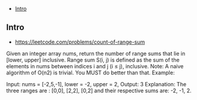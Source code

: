 - [Intro](#intro)

## Intro

- https://leetcode.com/problems/count-of-range-sum

Given an integer array nums, return the number of range sums that lie in [lower, upper] inclusive.
Range sum S(i, j) is defined as the sum of the elements in nums between indices i and j (i ≤ j), inclusive.
Note:
A naive algorithm of O(n2) is trivial. You MUST do better than that.
Example:

Input: nums = [-2,5,-1], lower = -2, upper = 2,
Output: 3 
Explanation: The three ranges are : [0,0], [2,2], [0,2] and their respective sums are: -2, -1, 2.
